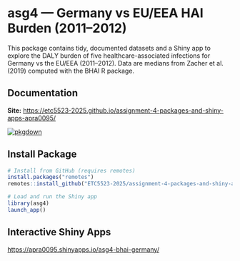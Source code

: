 # asg4 — Germany vs EU/EEA HAI Burden (2011–2012)
This package contains tidy, documented datasets and a Shiny app to explore the DALY burden of five healthcare-associated infections for Germany vs the EU/EEA (2011–2012).
Data are medians from Zacher et al. (2019) computed with the BHAI R package.

## Documentation

**Site:** https://etc5523-2025.github.io/assignment-4-packages-and-shiny-apps-apra0095/

[![pkgdown](https://img.shields.io/badge/docs-pkgdown-blue.svg)](https://etc5523-2025.github.io/assignment-4-packages-and-shiny-apps-apra0095/)


## Install Package

```r
# Install from GitHub (requires remotes)
install.packages("remotes")
remotes::install_github("ETC5523-2025/assignment-4-packages-and-shiny-apps-apra0095")

# Load and run the Shiny app
library(asg4)
launch_app()
```

## Interactive Shiny Apps
https://apra0095.shinyapps.io/asg4-bhai-germany/
